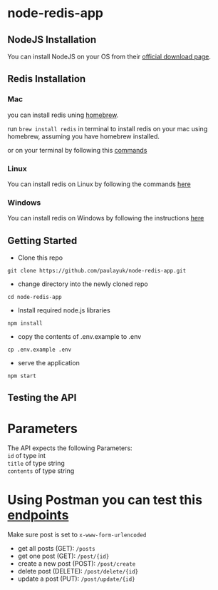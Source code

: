 # node-redis-app 

## NodeJS Installation
You can install NodeJS on your OS from their [official download page](https://nodejs.org/en/download/current/).

## Redis Installation

### Mac
you can install redis uning [homebrew](http://brew.sh).

run `brew install redis` in terminal to install redis on your mac using homebrew, assuming you have homebrew installed.

or on your terminal by following this [commands](https://redis.io/download)
### Linux

You can install redis on Linux by following the commands [here](https://redis.io/download)

### Windows

You can install redis on Windows by following the instructions [here](https://redislabs.com/ebook/appendix-a/a-3-installing-on-windows/a-3-2-installing-redis-on-window/)

## Getting Started

- Clone this repo
```
git clone https://github.com/paulayuk/node-redis-app.git

```
- change directory into the newly cloned repo
```
cd node-redis-app

```
- Install required node.js libraries
```
npm install

```
* copy the contents of .env.example to .env
```
cp .env.example .env
```

- serve the application

```
npm start

```

## Testing the API

# Parameters

The API expects the following Parameters: </br>
`id` of type int </br>
`title` of type string </br>
`contents` of type string </br>


# Using Postman you can test this [endpoints](https://github.com/paulayuk/node-redis-app/blob/master/routes/api.js) 

Make sure post is set to `x-www-form-urlencoded`
* get all posts (GET): `/posts`
* get one post (GET): `/post/{id}`
* create a new post (POST): `/post/create`
* delete post (DELETE): `/post/delete/{id}`
* update a post (PUT): `/post/update/{id}`







